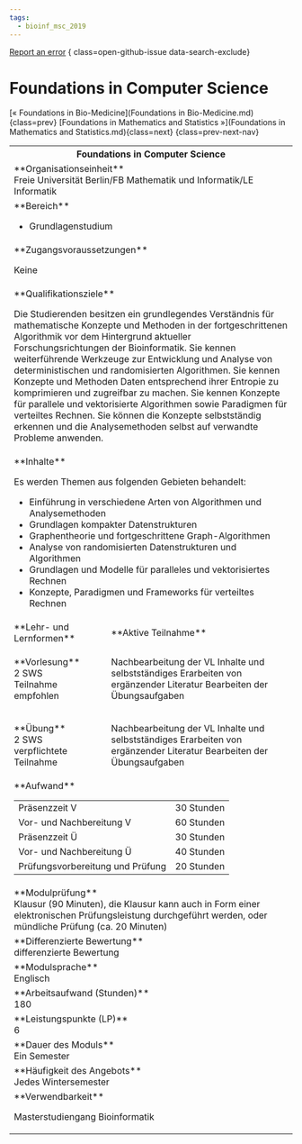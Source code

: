 ```yaml
---
tags:
  - bioinf_msc_2019
---
```

[Report an error](https://github.com/SGSSGene/FUB-SUP/issues/new?title=Error%20in%20%22Foundations%20in%20Computer%20Science%22&body=There%20seems%20to%20be%20an%20error%20in%20module%20%22Foundations%20in%20Computer%20Science%22%2E%0A%0A%3CDescribe%20here%20a%20slightly%20more%20detailed%20description%20of%20what%20is%20wrong%3E&labels=bug)
{ class=open-github-issue data-search-exclude}

# Foundations in Computer Science

[« Foundations in Bio-Medicine](Foundations in Bio-Medicine.md){class=prev}
[Foundations in Mathematics and Statistics »](Foundations in Mathematics and Statistics.md){class=next}
{class=prev-next-nav}

<table markdown id="moduledesc">
<tr markdown class="moduledesc_head"><th colspan="2">Foundations in Computer Science </th></tr>
<tr markdown><td colspan="2">**Organisationseinheit**   <br>Freie Universität Berlin/FB Mathematik und Informatik/LE Informatik</td></tr>

<tr markdown><td colspan="2">**Bereich**<br>


- Grundlagenstudium

</td></tr>

<tr markdown><td colspan="2">**Zugangsvoraussetzungen** <br>

Keine


</td></tr>
<tr markdown><td colspan="2">**Qualifikationsziele**    <br>

Die Studierenden besitzen ein grundlegendes Verständnis für mathematische
Konzepte und Methoden in der fortgeschrittenen Algorithmik vor dem
Hintergrund aktueller Forschungsrichtungen der Bioinformatik. Sie kennen
weiterführende Werkzeuge zur Entwicklung und Analyse von deterministischen
und randomisierten Algorithmen. Sie kennen Konzepte und Methoden Daten
entsprechend ihrer Entropie zu komprimieren und zugreifbar zu machen. Sie
kennen Konzepte für parallele und vektorisierte Algorithmen sowie Paradigmen
für verteiltes Rechnen. Sie können die Konzepte selbstständig erkennen und
die Analysemethoden selbst auf verwandte Probleme anwenden.


</td></tr>
<tr markdown><td colspan="2">**Inhalte**                <br>

Es werden Themen aus folgenden Gebieten behandelt:

- Einführung in verschiedene Arten von Algorithmen und Analysemethoden
- Grundlagen kompakter Datenstrukturen
- Graphentheorie und fortgeschrittene Graph-Algorithmen
- Analyse von randomisierten Datenstrukturen und Algorithmen
- Grundlagen und Modelle für paralleles und vektorisiertes Rechnen
- Konzepte, Paradigmen und Frameworks für verteiltes Rechnen


</td></tr>

<tr markdown><td>**Lehr- und Lernformen**</td><td>**Aktive Teilnahme**</td></tr>
<tr markdown><td> **Vorlesung** <br>2 SWS <br> Teilnahme empfohlen</td><td>

Nachbearbeitung der VL Inhalte und selbstständiges Erarbeiten von ergänzender Literatur
Bearbeiten der Übungsaufgaben
</td></tr>
<tr markdown><td> **Übung** <br>2 SWS <br> verpflichtete Teilnahme</td><td>

Nachbearbeitung der VL Inhalte und selbstständiges Erarbeiten von ergänzender Literatur
Bearbeiten der Übungsaufgaben
</td></tr>
<tr markdown><td colspan="2">**Aufwand**                <br>
<table class="aufwand_table">
<tr><td>Präsenzzeit V</td><td>30 Stunden</td></tr>
<tr><td>Vor- und Nachbereitung V</td><td>60 Stunden</td></tr>
<tr><td>Präsenzzeit Ü</td><td>30 Stunden</td></tr>
<tr><td>Vor- und Nachbereitung Ü</td><td>40 Stunden</td></tr>
<tr><td>Prüfungsvorbereitung und Prüfung</td><td>20 Stunden</td></tr>
</table>

</td></tr>
<tr markdown><td colspan="2">**Modulprüfung**             <br>Klausur (90 Minuten), die Klausur kann auch in Form einer elektronischen
Prüfungsleistung durchgeführt werden, oder mündliche Prüfung (ca. 20
Minuten)


</td></tr>
<tr markdown><td colspan="2">**Differenzierte Bewertung** <br>differenzierte Bewertung

</td></tr>
<tr markdown><td colspan="2">**Modulsprache**             <br>Englisch</td></tr>
<tr markdown><td colspan="2">**Arbeitsaufwand (Stunden)** <br>180</td></tr>
<tr markdown><td colspan="2">**Leistungspunkte (LP)**     <br>6</td></tr>
<tr markdown><td colspan="2">**Dauer des Moduls**         <br>Ein Semester</td></tr>
<tr markdown><td colspan="2">**Häufigkeit des Angebots**  <br>Jedes Wintersemester</td></tr>
<tr markdown><td colspan="2">**Verwendbarkeit**           <br>

Masterstudiengang Bioinformatik


</td></tr>

</table>
